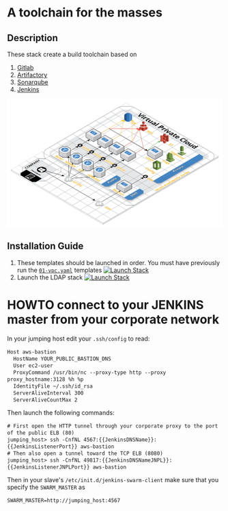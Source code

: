 # A toolchain for the masses

## Description

These stack create a build toolchain based on 
1. [Gitlab](https://about.gitlab.com/)
2. [Artifactory](https://jfrog.com/artifactory/)
3. [Sonarqube](https://www.sonarqube.org/)
4. [Jenkins](https://jenkins.io/)

![Build infrastructure](./images/build.png)

## Installation Guide
1. These templates should be launched in order. You must have previously run the [`01-vpc.yaml`](../) templates [![Launch Stack](https://s3.amazonaws.com/cloudformation-examples/cloudformation-launch-stack.png)](https://console.aws.amazon.com/cloudformation/home#/stacks/new?stackName=01-vpc&templateURL=https://raw.githubusercontent.com/rostskadat/aws-cloudformation/master/stacks/01-vpc.yaml)
2. Launch the LDAP stack [![Launch Stack](https://s3.amazonaws.com/cloudformation-examples/cloudformation-launch-stack.png)](https://console.aws.amazon.com/cloudformation/home#/stacks/new?stackName=01-openldap&templateURL=https://raw.githubusercontent.com/rostskadat/aws-cloudformation/master/stacks/01-openldap.yaml)

# HOWTO connect to your JENKINS master from your corporate network

In your jumping host edit your `.ssh/config` to read:

```
Host aws-bastion
  HostName YOUR_PUBLIC_BASTION_DNS
  User ec2-user
  ProxyCommand /usr/bin/nc --proxy-type http --proxy proxy_hostname:3128 %h %p
  IdentityFile ~/.ssh/id_rsa
  ServerAliveInterval 300
  ServerAliveCountMax 2
```

Then launch the following commands: 

```
# First open the HTTP tunnel through your corporate proxy to the port of the public ELB (80)
jumping_host> ssh -CnfNL 4567:{{JenkinsDNSName}}:{{JenkinsListenerPort}} aws-bastion
# Then also open a tunnel toward the TCP ELB (8080)
jumping_host> ssh -CnfNL 49817:{{JenkinsDNSNameJNPL}}:{{JenkinsListenerJNPLPort}} aws-bastion
```

Then in your slave's `/etc/init.d/jenkins-swarm-client` make sure that you specify the `SWARM_MASTER` as  

```
SWARM_MASTER=http://jumping_host:4567
```

